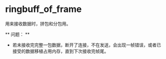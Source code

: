 # ringbuff_of_frame
用来接收数据时，拼包和分包用。

** 问题： **
* 若未接收完完整一包数据，断开了连接，不在发送，会出现一帧错误，或者已接受的数据移植占用内存，直到下次接收完帧尾。
